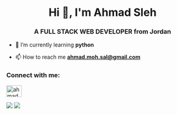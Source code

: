 <h1 align="center">Hi 👋, I'm Ahmad Sleh</h1>
<h3 align="center">A FULL STACK WEB DEVELOPER from Jordan</h3>

- 🌱 I’m currently learning **python**

- 📫 How to reach me **ahmad.moh.sal@gmail.com**

<h3 align="left">Connect with me:</h3>
<p align="left">
<a href="https://linkedin.com/in/ahmadmohammadsaleh" target="blank"><img align="center" src="https://raw.githubusercontent.com/rahuldkjain/github-profile-readme-generator/master/src/images/icons/Social/linked-in-alt.svg" alt="ahmadmohammadsaleh" height="30" width="40" /></a>
</p>

<span>
<img src="https://img.shields.io/badge/MySQL-0769AD?style=for-the-badge&logo=mysql&logoColor=white"> <img src="https://img.shields.io/badge/css-005C84?style=for-the-badge&logo=css3&logoColor=red">

